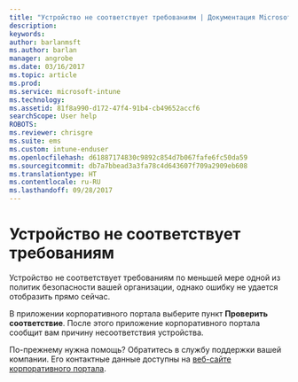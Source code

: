```yaml
---
title: "Устройство не соответствует требованиям | Документация Microsoft"
description: 
keywords: 
author: barlanmsft
ms.author: barlan
manager: angrobe
ms.date: 03/16/2017
ms.topic: article
ms.prod: 
ms.service: microsoft-intune
ms.technology: 
ms.assetid: 81f8a990-d172-47f4-91b4-cb49652accf6
searchScope: User help
ROBOTS: 
ms.reviewer: chrisgre
ms.suite: ems
ms.custom: intune-enduser
ms.openlocfilehash: d61887174830c9892c854d7b067fafe6fc50da59
ms.sourcegitcommit: db7a7bbead3a3fa78c4d643607f709a2909eb608
ms.translationtype: HT
ms.contentlocale: ru-RU
ms.lasthandoff: 09/28/2017
---
```

# <a name="your-device-is-noncompliant"></a>Устройство не соответствует требованиям

Устройство не соответствует требованиям по меньшей мере одной из политик безопасности вашей организации, однако ошибку не удается отобразить прямо сейчас.  

В приложении корпоративного портала выберите пункт **Проверить соответствие**. После этого приложение корпоративного портала сообщит вам причину несоответствия устройства.

По-прежнему нужна помощь? Обратитесь в службу поддержки вашей компании. Его контактные данные доступны на [веб-сайте корпоративного портала](https://portal.manage.microsoft.com).
